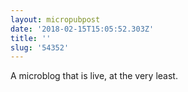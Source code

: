```yaml
---
layout: micropubpost
date: '2018-02-15T15:05:52.303Z'
title: ''
slug: '54352'
---
```

A microblog that is live, at the very least.
